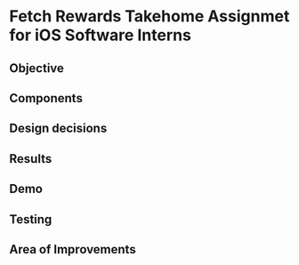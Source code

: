 # Fetch Rewards Takehome Assignmet for iOS Software Interns

## Objective

## Components

## Design decisions

## Results

## Demo

## Testing

## Area of Improvements
